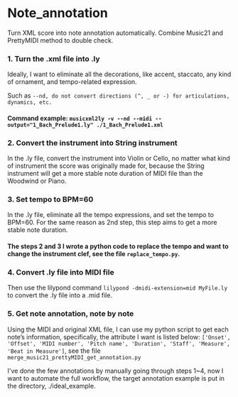 # Note_annotation
Turn XML score into note annotation automatically. Combine Music21 and PrettyMIDI method to double check.

### 1. Turn the .xml file into .ly
Ideally, I want to eliminate all the decorations, like accent, staccato, any kind of ornament, and tempo-related expression.

Such as `--nd, do not convert directions (^, _ or -) for articulations, dynamics, etc.`
#### Command example: `musicxml2ly -v --nd --midi --output="1_Bach_Prelude1.ly" ./1_Bach_Prelude1.xml`

### 2. Convert the instrument into String instrument
In the .ly file, convert the instrument into Violin or Cello, no matter what kind of instrument the score was originally made for, because the String instrument will get a more stable note duration of MIDI file than the Woodwind or Piano.

### 3. Set tempo to BPM=60
In the .ly file, eliminate all the tempo expressions, and set the tempo to BPM=60.
For the same reason as 2nd step, this step aims to get a more stable note duration.

#### The steps 2 and 3 I wrote a python code to replace the tempo and want to change the instrument clef, see the file `replace_tempo.py`.

### 4. Convert .ly file into MIDI file
Then use the lilypond command `lilypond -dmidi-extension=mid MyFile.ly` to convert the .ly file into a .mid file.

### 5. Get note annotation, note by note
Using the MIDI and original XML file, I can use my python script to get each note’s information, specifically, the attribute I want is listed below: `['Onset', 'Offset', 'MIDI number', 'Pitch name', 'Duration', 'Staff', 'Measure', 'Beat in Measure']`, see the file `merge_music21_prettyMIDI_get_annotation.py`

I've done the few annotations by manually going through steps 1~4, now I want to automate the full workflow, the target annotation example is put in the directory, ./ideal_example.
